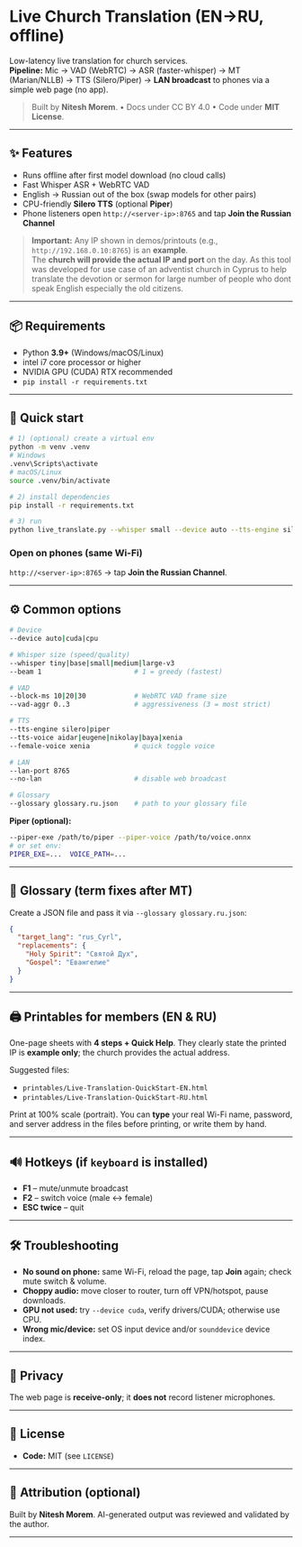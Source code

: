 
# Live Church Translation (EN→RU, offline)

Low-latency live translation for church services.  
**Pipeline:** Mic → VAD (WebRTC) → ASR (faster-whisper) → MT (Marian/NLLB) → TTS (Silero/Piper) → **LAN broadcast** to phones via a simple web page (no app).

> Built by **Nitesh Morem**. • Docs under CC BY 4.0 • Code under **MIT License**.

---

## ✨ Features
- Runs offline after first model download (no cloud calls)
- Fast Whisper ASR + WebRTC VAD
- English → Russian out of the box (swap models for other pairs)
- CPU-friendly **Silero TTS** (optional **Piper**)
- Phone listeners open `http://<server-ip>:8765` and tap **Join the Russian Channel**

> **Important:** Any IP shown in demos/printouts (e.g., `http://192.168.0.10:8765`) is an **example**.  
> The **church will provide the actual IP and port** on the day.
> As this tool was developed for use case of an adventist church in Cyprus to help translate the devotion or sermon for large number of people who dont speak English especially the old citizens.

---

## 📦 Requirements
- Python **3.9+** (Windows/macOS/Linux)
- intel i7 core processor or higher
- NVIDIA GPU (CUDA) RTX recommended 
- `pip install -r requirements.txt`

---

## 🚀 Quick start
```bash
# 1) (optional) create a virtual env
python -m venv .venv
# Windows
.venv\Scripts\activate
# macOS/Linux
source .venv/bin/activate

# 2) install dependencies
pip install -r requirements.txt

# 3) run
python live_translate.py --whisper small --device auto --tts-engine silero --lan-port 8765
````

### Open on phones (same Wi-Fi)

`http://<server-ip>:8765` → tap **Join the Russian Channel**.

---

## ⚙️ Common options

```bash
# Device
--device auto|cuda|cpu

# Whisper size (speed/quality)
--whisper tiny|base|small|medium|large-v3
--beam 1                       # 1 = greedy (fastest)

# VAD
--block-ms 10|20|30            # WebRTC VAD frame size
--vad-aggr 0..3                # aggressiveness (3 = most strict)

# TTS
--tts-engine silero|piper
--tts-voice aidar|eugene|nikolay|baya|xenia
--female-voice xenia           # quick toggle voice

# LAN
--lan-port 8765
--no-lan                       # disable web broadcast

# Glossary
--glossary glossary.ru.json    # path to your glossary file
```

**Piper (optional):**

```bash
--piper-exe /path/to/piper --piper-voice /path/to/voice.onnx
# or set env:
PIPER_EXE=...  VOICE_PATH=...
```

---

## 📁 Glossary (term fixes after MT)

Create a JSON file and pass it via `--glossary glossary.ru.json`:

```json
{
  "target_lang": "rus_Cyrl",
  "replacements": {
    "Holy Spirit": "Святой Дух",
    "Gospel": "Евангелие"
  }
}
```

---

## 🖨 Printables for members (EN & RU)

One-page sheets with **4 steps + Quick Help**.
They clearly state the printed IP is **example only**; the church provides the actual address.

Suggested files:

* `printables/Live-Translation-QuickStart-EN.html`
* `printables/Live-Translation-QuickStart-RU.html`

Print at 100% scale (portrait). You can **type** your real Wi-Fi name, password, and server address in the files before printing, or write them by hand.

---

## 🔊 Hotkeys (if `keyboard` is installed)

* **F1** – mute/unmute broadcast
* **F2** – switch voice (male ↔ female)
* **ESC twice** – quit

---

## 🛠 Troubleshooting

* **No sound on phone:** same Wi-Fi, reload the page, tap **Join** again; check mute switch & volume.
* **Choppy audio:** move closer to router, turn off VPN/hotspot, pause downloads.
* **GPU not used:** try `--device cuda`, verify drivers/CUDA; otherwise use CPU.
* **Wrong mic/device:** set OS input device and/or `sounddevice` device index.

---

## 🔐 Privacy

The web page is **receive-only**; it **does not** record listener microphones.

---

## 🧾 License

* **Code:** MIT (see `LICENSE`)

---

## 🙌 Attribution (optional)

Built by **Nitesh Morem**.
AI-generated output was reviewed and validated by the author.

---
